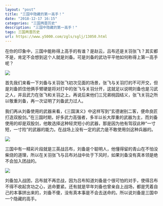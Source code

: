 ```yaml
---
layout: "post"
title: "三国中隐藏的第一高手！"
date: "2018-12-17 16:15"
categories: "三国两晋历史"
description: "三国中隐藏的第一高手！"
tags: 三国两晋历史
url: https://www.y5000.com/zgls/sglj/13050.html
---
```






在你的印象中，三国中能称得上高手的有谁？是赵云，吕布还是关羽张飞？其实都不是，肯定不会想到这个人就是刘备。可是刘备的武功平平他如何称得上第一高手呢？

![](https://img.y5000.com/uploads/allimg/170210/8-1F210132Q5K0.jpg)

首先我们来看一下刘备与关羽张飞初次见面的场景，张飞与关羽打的不可开交，但是刘备抓住他俩手臂硬是将对打中的张飞与关羽分开，这就足以说明刘备也是习武之人，并且武力在张飞和关羽之上。再说后来他们三兄弟桃园结义，张飞关羽之所以敬重刘备，再一次证明了刘备武力过人。

我们再从刘备使用的武器来看，《三国演义》中这样写到“玄德谢别二客，便命良匠打造双股剑。”在三国时期，好多武力高强者，多半以长大厚重的武器为主，而刘备使用的却是双股剑，他敢选择这种轻灵短小的武器，那是因为他有驾驭此种“一寸短，一寸险”的武器的能力。在战场上没有一定的武力是不敢使用剑这种兵器的。

![](https://img.y5000.com/uploads/allimg/170210/8-1F210132R3T9.jpg)

三国中有一精彩片段就是三英战吕布，刘备是个聪明人，他懂得留的青山在不怕没柴烧的道理，所以在关羽张飞与吕布对战中处于下风时，如果刘备没有真本领是绝不会加入团战的。

![](https://img.y5000.com/uploads/allimg/170210/8-1F210132SVJ.jpg)

刘备加入战团，吕布就不再恋战，因为吕布知道刘备是个很可怕的对手，使得吕布不得不收起贪功之心，逃命要紧。还有就是早年刘备也曾亲自上战场，都是凭着自己的本事拼出来的，刘备不傻，没有真本事是不会去送命的。所以说刘备是三国中一个隐藏的高手。
